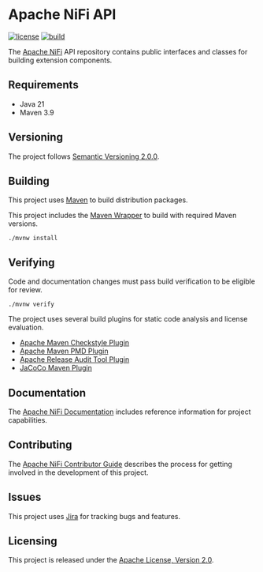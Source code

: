 <!-- SPDX-License-Identifier: Apache-2.0 -->

# Apache NiFi API

[![license](https://img.shields.io/github/license/apache/nifi-api)](https://github.com/apache/nifi-api/blob/main/LICENSE)
[![build](https://github.com/apache/nifi-api/actions/workflows/build.yml/badge.svg)](https://github.com/apache/nifi-api/actions/workflows/build.yml)

The [Apache NiFi](https://nifi.apache.org) API repository contains public interfaces and classes for building extension components.

## Requirements

- Java 21
- Maven 3.9

## Versioning

The project follows [Semantic Versioning 2.0.0](https://semver.org).

## Building

This project uses [Maven](https://maven.apache.org) to build distribution packages.

This project includes the [Maven Wrapper](https://maven.apache.org/wrapper/) to build with required Maven versions.

```
./mvnw install
```

## Verifying

Code and documentation changes must pass build verification to be eligible for review.

```
./mvnw verify
```

The project uses several build plugins for static code analysis and license evaluation.

- [Apache Maven Checkstyle Plugin](https://maven.apache.org/plugins/maven-checkstyle-plugin/)
- [Apache Maven PMD Plugin](https://maven.apache.org/plugins/maven-pmd-plugin/)
- [Apache Release Audit Tool Plugin](https://creadur.apache.org/rat/apache-rat-plugin/)
- [JaCoCo Maven Plugin](https://www.jacoco.org/jacoco/trunk/doc/maven.html)

## Documentation

The [Apache NiFi Documentation](https://nifi.apache.org/documentation/) includes reference information for project capabilities.

## Contributing

The [Apache NiFi Contributor Guide](https://cwiki.apache.org/confluence/display/NIFI/Contributor+Guide)
describes the process for getting involved in the development of this project.

## Issues

This project uses [Jira](https://issues.apache.org/jira/browse/NIFI) for tracking bugs and features.

## Licensing

This project is released under the [Apache License, Version 2.0](https://www.apache.org/licenses/LICENSE-2.0).
